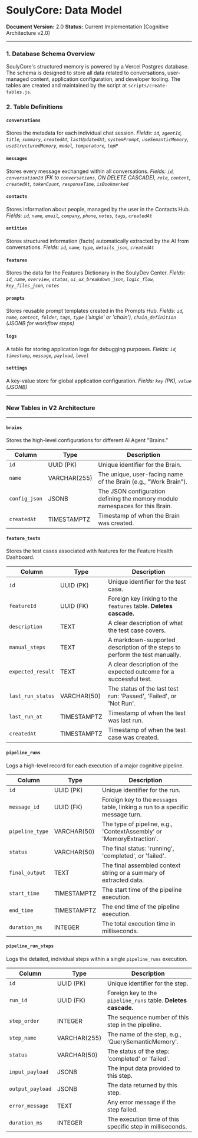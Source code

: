 
# SoulyCore: Data Model

**Document Version:** 2.0
**Status:** Current Implementation (Cognitive Architecture v2.0)

---

### 1. Database Schema Overview

SoulyCore's structured memory is powered by a Vercel Postgres database. The schema is designed to store all data related to conversations, user-managed content, application configuration, and developer tooling. The tables are created and maintained by the script at `scripts/create-tables.js`.

### 2. Table Definitions

#### `conversations`
Stores the metadata for each individual chat session.
*Fields: `id`, `agentId`, `title`, `summary`, `createdAt`, `lastUpdatedAt`, `systemPrompt`, `useSemanticMemory`, `useStructuredMemory`, `model`, `temperature`, `topP`*

#### `messages`
Stores every message exchanged within all conversations.
*Fields: `id`, `conversationId` (FK to `conversations`, ON DELETE CASCADE), `role`, `content`, `createdAt`, `tokenCount`, `responseTime`, `isBookmarked`*

#### `contacts`
Stores information about people, managed by the user in the Contacts Hub.
*Fields: `id`, `name`, `email`, `company`, `phone`, `notes`, `tags`, `createdAt`*

#### `entities`
Stores structured information (facts) automatically extracted by the AI from conversations.
*Fields: `id`, `name`, `type`, `details_json`, `createdAt`*

#### `features`
Stores the data for the Features Dictionary in the SoulyDev Center.
*Fields: `id`, `name`, `overview`, `status`, `ui_ux_breakdown_json`, `logic_flow`, `key_files_json`, `notes`*

#### `prompts`
Stores reusable prompt templates created in the Prompts Hub.
*Fields: `id`, `name`, `content`, `folder`, `tags`, `type` ('single' or 'chain'), `chain_definition` (JSONB for workflow steps)*

#### `logs`
A table for storing application logs for debugging purposes.
*Fields: `id`, `timestamp`, `message`, `payload`, `level`*

#### `settings`
A key-value store for global application configuration.
*Fields: `key` (PK), `value` (JSONB)*

---
### **New Tables in V2 Architecture**
---

#### `brains`
Stores the high-level configurations for different AI Agent "Brains."

| Column        | Type          | Description                                                              |
|---------------|---------------|--------------------------------------------------------------------------|
| `id`          | UUID (PK)     | Unique identifier for the Brain.                                         |
| `name`        | VARCHAR(255)  | The unique, user-facing name of the Brain (e.g., "Work Brain").          |
| `config_json` | JSONB         | The JSON configuration defining the memory module namespaces for this Brain. |
| `createdAt`   | TIMESTAMPTZ   | Timestamp of when the Brain was created.                                 |

#### `feature_tests`
Stores the test cases associated with features for the Feature Health Dashboard.

| Column            | Type        | Description                                                              |
|-------------------|-------------|--------------------------------------------------------------------------|
| `id`              | UUID (PK)   | Unique identifier for the test case.                                     |
| `featureId`       | UUID (FK)   | Foreign key linking to the `features` table. **Deletes cascade.**        |
| `description`     | TEXT        | A clear description of what the test case covers.                        |
| `manual_steps`    | TEXT        | A markdown-supported description of the steps to perform the test manually. |
| `expected_result` | TEXT        | A clear description of the expected outcome for a successful test.       |
| `last_run_status` | VARCHAR(50) | The status of the last test run: 'Passed', 'Failed', or 'Not Run'.       |
| `last_run_at`     | TIMESTAMPTZ | Timestamp of when the test was last run.                                 |
| `createdAt`       | TIMESTAMPTZ | Timestamp of when the test case was created.                             |

#### `pipeline_runs`
Logs a high-level record for each execution of a major cognitive pipeline.

| Column          | Type        | Description                                                              |
|-----------------|-------------|--------------------------------------------------------------------------|
| `id`            | UUID (PK)   | Unique identifier for the run.                                           |
| `message_id`    | UUID (FK)   | Foreign key to the `messages` table, linking a run to a specific message turn. |
| `pipeline_type` | VARCHAR(50) | The type of pipeline, e.g., 'ContextAssembly' or 'MemoryExtraction'.      |
| `status`        | VARCHAR(50) | The final status: 'running', 'completed', or 'failed'.                   |
| `final_output`  | TEXT        | The final assembled context string or a summary of extracted data.       |
| `start_time`    | TIMESTAMPTZ | The start time of the pipeline execution.                                |
| `end_time`      | TIMESTAMPTZ | The end time of the pipeline execution.                                  |
| `duration_ms`   | INTEGER     | The total execution time in milliseconds.                                |

#### `pipeline_run_steps`
Logs the detailed, individual steps within a single `pipeline_runs` execution.

| Column           | Type        | Description                                                              |
|------------------|-------------|--------------------------------------------------------------------------|
| `id`             | UUID (PK)   | Unique identifier for the step.                                          |
| `run_id`         | UUID (FK)   | Foreign key to the `pipeline_runs` table. **Deletes cascade.**           |
| `step_order`     | INTEGER     | The sequence number of this step in the pipeline.                        |
| `step_name`      | VARCHAR(255)| The name of the step, e.g., 'QuerySemanticMemory'.                       |
| `status`         | VARCHAR(50) | The status of the step: 'completed' or 'failed'.                         |
| `input_payload`  | JSONB       | The input data provided to this step.                                    |
| `output_payload` | JSONB       | The data returned by this step.                                          |
| `error_message`  | TEXT        | Any error message if the step failed.                                    |
| `duration_ms`    | INTEGER     | The execution time of this specific step in milliseconds.                |